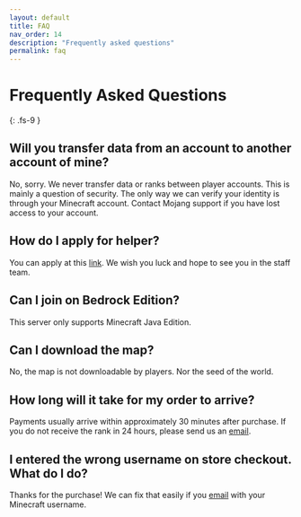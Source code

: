 ```yaml
---
layout: default
title: FAQ
nav_order: 14
description: "Frequently asked questions"
permalink: faq
---
```


# Frequently Asked Questions
{: .fs-9 }

## Will you transfer data from an account to another account of mine?
No, sorry. We never transfer data or ranks between player accounts. This is mainly a question of security. The only way we can verify your identity is through your Minecraft account. Contact Mojang support if you have lost access to your account.

## How do I apply for helper?
You can apply at this <a TARGET="_BLANK" href="https://discord.gg/H9VNKH9tJC">link</a>. We wish you luck and hope to see you in the staff team.

## Can I join on Bedrock Edition?
This server only supports Minecraft Java Edition.

## Can I download the map?
No, the map is not downloadable by players. Nor the seed of the world.

## How long will it take for my order to arrive?
Payments usually arrive within approximately 30 minutes after purchase. If you do not receive the rank in 24 hours, please send us an <a href="mailto:contact@spartacraft.eu">email</a>.

## I entered the wrong username on store checkout. What do I do?
Thanks for the purchase! We can fix that easily if you <a href="mailto:contact@spartacraft.eu">email</a> with your Minecraft username.